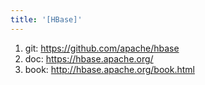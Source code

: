 ```yaml
---
title: '[HBase]'
---
```


1. git: <https://github.com/apache/hbase>
2. doc: <https://hbase.apache.org/>
3. book: <http://hbase.apache.org/book.html>

